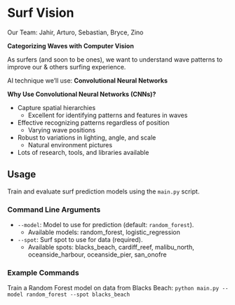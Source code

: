 # Surf Vision

Our Team: Jahir, Arturo, Sebastian, Bryce, Zino

**Categorizing Waves with Computer Vision**

As surfers (and soon to be ones), we want to understand wave patterns to improve our & others surfing experience.

AI technique we’ll use: **Convolutional Neural Networks**

**Why Use Convolutional Neural Networks (CNNs)?**
- Capture spatial hierarchies
  - Excellent for identifying patterns and features in waves
- Effective recognizing patterns regardless of position
  - Varying wave positions
- Robust to variations in lighting, angle, and scale 
  - Natural environment pictures
- Lots of research, tools, and libraries available

## Usage

Train and evaluate surf prediction models using the `main.py` script.

### Command Line Arguments

- `--model`: Model to use for prediction (default: `random_forest`).
  - Available models: random_forest, logistic_regression
- `--spot`: Surf spot to use for data (required).
  - Available spots: blacks_beach, cardiff_reef, malibu_north, oceanside_harbour, oceanside_pier, san_onofre

### Example Commands

Train a Random Forest model on data from Blacks Beach:
```python main.py --model random_forest --spot blacks_beach```
